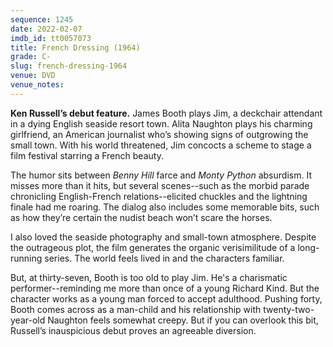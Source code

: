 ```yaml
---
sequence: 1245
date: 2022-02-07
imdb_id: tt0057073
title: French Dressing (1964)
grade: C-
slug: french-dressing-1964
venue: DVD
venue_notes:
---
```


**Ken Russell’s debut feature.** James Booth plays Jim, a deckchair attendant in a dying English seaside resort town. Alita Naughton plays his charming girlfriend, an American journalist who’s showing signs of outgrowing the small town. With his world threatened, Jim concocts a scheme to stage a film festival starring a French beauty.

<!-- end -->

The humor sits between _Benny Hill_ farce and _Monty Python_ absurdism. It misses more than it hits, but several scenes--such as the morbid parade chronicling English-French relations--elicited chuckles and the lightning finale had me roaring. The dialog also includes some memorable bits, such as how they’re certain the nudist beach won’t scare the horses.

I also loved the seaside photography and small-town atmosphere. Despite the outrageous plot, the film generates the organic verisimilitude of a long-running series. The world feels lived in and the characters familiar.

But, at thirty-seven, Booth is too old to play Jim. He's a charismatic performer--reminding me more than once of a young Richard Kind. But the character works as a young man forced to accept adulthood. Pushing forty, Booth comes across as a man-child and his relationship with twenty-two-year-old Naughton feels somewhat creepy. But if you can overlook this bit, Russell’s inauspicious debut proves an agreeable diversion.
